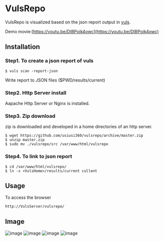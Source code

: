 # VulsRepo #

VulsRepo is visualized based on the json report output in [vuls](https://github.com/future-architect/vuls).

Demo movie:[https://youtu.be/DIBPoik4owc](https://youtu.be/DIBPoik4owc)


## Installation ##

### Step1. To create a json report of vuls ###

````
$ vuls scan -report-json
````

Write report to JSON files ($PWD/results/current)


### Step2. Http Server install ###

Aapache Http Server or Nginx is installed.

### Step3. Zip download ###

zip is downloaded and developed in a home directories of an http server.

````
$ wget https://github.com/usiusi360/vulsrepo/archive/master.zip
$ unzip master.zip
$ sudo mv ./vulsrepo/src /var/www/html/vulsrepo
````

### Step4. To link to json report ###

````
$ cd /var/www/html/vulsrepo/
$ ln -s <VulsHome>/results/current cullent
````

## Usage ##

To access the browser

````
http://VulsServer/vulsrepo/
````

## Image ##
![image](https://raw.githubusercontent.com/usiusi360/vulsrepo/master/img/image001.png)
![image](https://raw.githubusercontent.com/usiusi360/vulsrepo/master/img/image002.png)
![image](https://raw.githubusercontent.com/usiusi360/vulsrepo/master/img/image003.png)
![image](https://raw.githubusercontent.com/usiusi360/vulsrepo/master/img/image004.png)
